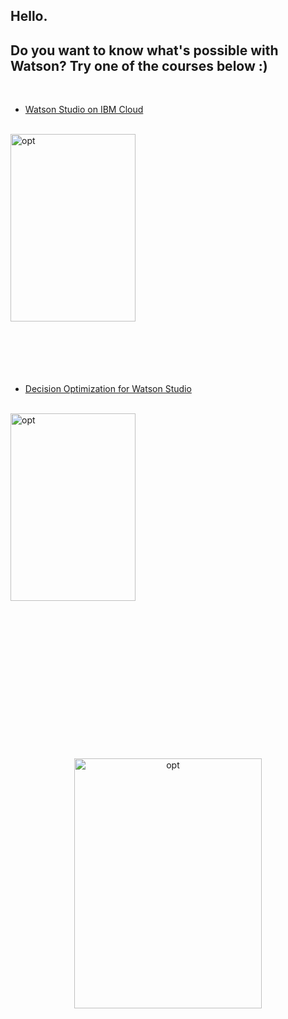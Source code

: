 ## Hello.
## Do you want to know what's possible with Watson? Try one of the courses below :)
<br>

* [Watson Studio on IBM Cloud](2-WatsonStudioWorkshop/README.md)   

<br>
<img src="http://github.com/ertogrul/ertogrul.github.io/tree/master/images/watson.gif" width="200" height="300" alt="opt"/>
<br>
<br>
<br>
<br>
<br>
<br>

* [Decision Optimization for Watson Studio](1-DecisionOptimizationWorkshop/README.md)

<br>
<img src="http://github.com/ertogrul/ertogrul.github.io/tree/master/images/optimization.gif" width="200" height="300" alt="opt"/>
<br>
<br>
<br>
<br>
<br>
<br>

<p align="center">

<br>
<br>
<br>

<br>
<br>
<br>

<br>
<br>
<br>

<img src="http://hack.quantumchallenge.pl/watson-jam/images/weheartit.gif" width="300" height="400" alt="opt"/>
</p>